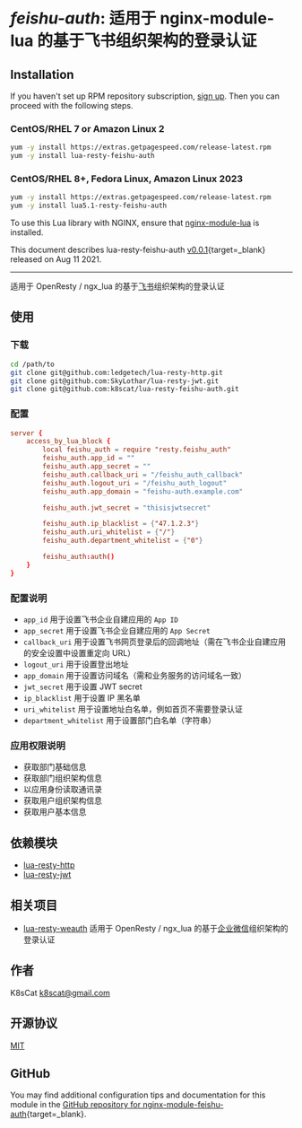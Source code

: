 # *feishu-auth*: 适用于 nginx-module-lua 的基于飞书组织架构的登录认证


## Installation

If you haven't set up RPM repository subscription, [sign up](https://www.getpagespeed.com/repo-subscribe). Then you can proceed with the following steps.

### CentOS/RHEL 7 or Amazon Linux 2

```bash
yum -y install https://extras.getpagespeed.com/release-latest.rpm
yum -y install lua-resty-feishu-auth
```

### CentOS/RHEL 8+, Fedora Linux, Amazon Linux 2023

```bash
yum -y install https://extras.getpagespeed.com/release-latest.rpm
yum -y install lua5.1-resty-feishu-auth
```


To use this Lua library with NGINX, ensure that [nginx-module-lua](../modules/lua.md) is installed.

This document describes lua-resty-feishu-auth [v0.0.1](https://github.com/k8scat/lua-resty-feishu-auth/releases/tag/v0.0.1){target=_blank} 
released on Aug 11 2021.
    
<hr />

适用于 OpenResty / ngx_lua 的基于[飞书](https://www.feishu.cn/)组织架构的登录认证

## 使用

### 下载

```bash
cd /path/to
git clone git@github.com:ledgetech/lua-resty-http.git
git clone git@github.com:SkyLothar/lua-resty-jwt.git
git clone git@github.com:k8scat/lua-resty-feishu-auth.git
```

### 配置

```conf
server {
    access_by_lua_block {
        local feishu_auth = require "resty.feishu_auth"
        feishu_auth.app_id = ""
        feishu_auth.app_secret = ""
        feishu_auth.callback_uri = "/feishu_auth_callback"
        feishu_auth.logout_uri = "/feishu_auth_logout"
        feishu_auth.app_domain = "feishu-auth.example.com"

        feishu_auth.jwt_secret = "thisisjwtsecret"

        feishu_auth.ip_blacklist = {"47.1.2.3"}
        feishu_auth.uri_whitelist = {"/"}
        feishu_auth.department_whitelist = {"0"}

        feishu_auth:auth()
    }
}
```

### 配置说明

- `app_id` 用于设置飞书企业自建应用的 `App ID`
- `app_secret` 用于设置飞书企业自建应用的 `App Secret`
- `callback_uri` 用于设置飞书网页登录后的回调地址（需在飞书企业自建应用的安全设置中设置重定向 URL）
- `logout_uri` 用于设置登出地址
- `app_domain` 用于设置访问域名（需和业务服务的访问域名一致）
- `jwt_secret` 用于设置 JWT secret
- `ip_blacklist` 用于设置 IP 黑名单
- `uri_whitelist` 用于设置地址白名单，例如首页不需要登录认证
- `department_whitelist` 用于设置部门白名单（字符串）

### 应用权限说明

- 获取部门基础信息
- 获取部门组织架构信息
- 以应用身份读取通讯录
- 获取用户组织架构信息
- 获取用户基本信息

## 依赖模块

- [lua-resty-http](https://github.com/ledgetech/lua-resty-http)
- [lua-resty-jwt](https://github.com/SkyLothar/lua-resty-jwt)

## 相关项目

- [lua-resty-weauth](https://github.com/k8scat/lua-resty-weauth) 适用于 OpenResty / ngx_lua 的基于[企业微信](https://work.weixin.qq.com/)组织架构的登录认证

## 作者

K8sCat <k8scat@gmail.com>

## 开源协议

[MIT](./LICENSE)

## GitHub

You may find additional configuration tips and documentation for this module in the [GitHub repository for 
nginx-module-feishu-auth](https://github.com/k8scat/lua-resty-feishu-auth){target=_blank}.